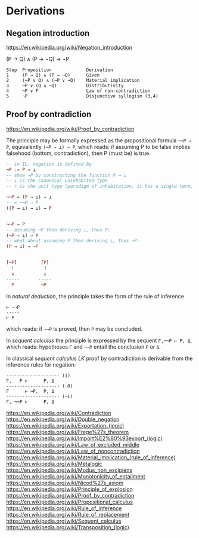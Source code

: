 # Derivations

## Negation introduction
https://en.wikipedia.org/wiki/Negation_introduction

(P → Q) ∧ (P → ¬Q) → ¬P

```
Step  Proposition             Derivation
1     (P → Q) ∧ (P → ¬Q)      Given
2     (¬P ∨ Q) ∧ (¬P ∨ ¬Q)    Material implication
3     ¬P ∨ (Q ∧ ¬Q)           Distributivity
4     ¬P ∨ F                  Law of non-contradiction
5     ¬P                      Disjunctive syllogism (3,4)
```


## Proof by contradiction

https://en.wikipedia.org/wiki/Proof_by_contradiction

The principle may be formally expressed as the propositional formula `¬¬P ⇒ P`, equivalently `(¬P ⇒ ⊥) ⇒ P`, which reads: if assuming P to be false implies falsehood (bottom, contradiction), then P (must be) is true.

```hs
-- in IL, negation is defined by
¬P := P → ⊥
-- show ¬P by constructing the function P → ⊥
-- ⊥ is the canonical uninhabited type
-- ⊤ is the unit type (paradigm of inhabitation, it has a single term, ⋆ : ⊤)

¬¬P = (P → ⊥) → ⊥
-- = ¬¬P ⇒ P
((P → ⊥) → ⊥) → P


¬¬P ⇒ P
-- assuming ¬P then deriving ⊥, thus P:
(¬P ⇒ ⊥) ⇒ P
-- what about assuming P then deriving ⊥, thus ¬P:
(P ⇒ ⊥) ⇒ ¬P


[¬P]         [P]
  ⁝            ⁝
  ⊥           ⊥
-----       -----
  P          ¬P
```


In *natural deduction*, the principle takes the form of the rule of inference
```
⊢ ¬¬P
-----
⊢ P
```
which reads: if `¬¬P` is proved, then `P` may be concluded.


In *sequent calculus* the principle is expressed by the sequent `Γ,¬¬P ⊢ P, Δ`, which reads: hypotheses `Γ` and `¬¬P` entail the conclusion `P` or `Δ`.

In classical *sequent calculus LK* proof by contradiction is derivable from the inference rules for negation:

```
-------------------- (I)
Γ,   P ⊢      P, Δ
-------------------- (¬R)
Γ      ⊢ ¬P,  P, Δ
-------------------- (¬L)
Γ, ¬¬P ⊢      P, Δ
```


https://en.wikipedia.org/wiki/Contradiction
https://en.wikipedia.org/wiki/Double_negation
https://en.wikipedia.org/wiki/Exportation_(logic)
https://en.wikipedia.org/wiki/Frege%27s_theorem
https://en.wikipedia.org/wiki/Import%E2%80%93export_(logic)
https://en.wikipedia.org/wiki/Law_of_excluded_middle
https://en.wikipedia.org/wiki/Law_of_noncontradiction
https://en.wikipedia.org/wiki/Material_implication_(rule_of_inference)
https://en.wikipedia.org/wiki/Metalogic
https://en.wikipedia.org/wiki/Modus_non_excipiens
https://en.wikipedia.org/wiki/Monotonicity_of_entailment
https://en.wikipedia.org/wiki/Nicod%27s_axiom
https://en.wikipedia.org/wiki/Principle_of_explosion
https://en.wikipedia.org/wiki/Proof_by_contradiction
https://en.wikipedia.org/wiki/Propositional_calculus
https://en.wikipedia.org/wiki/Rule_of_inference
https://en.wikipedia.org/wiki/Rule_of_replacement
https://en.wikipedia.org/wiki/Sequent_calculus
https://en.wikipedia.org/wiki/Transposition_(logic)
